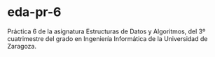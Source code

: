 # eda-pr-6
Práctica 6 de la asignatura Estructuras de Datos y Algoritmos, del 3º cuatrimestre del grado en Ingeniería Informática de la Universidad de Zaragoza.
